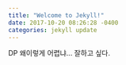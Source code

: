 ```yaml
---
title: "Welcome to Jekyll!"
date: 2017-10-20 08:26:28 -0400
categories: jekyll update
---
```

DP 왜이렇게 어렵냐... 잘하고 싶다.
